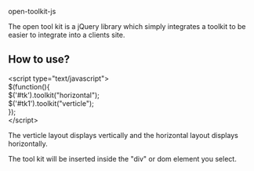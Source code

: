 open-toolkit-js

The open tool kit is a jQuery library which simply integrates a toolkit to be easier to integrate into a clients site.

<h2>How to use?</h2>


<p>
&lt;script type="text/javascript"&gt;<br/>
$(function(){<br/>
$('#tk').toolkit("horizontal");<br/>
$('#tk1').toolkit("verticle");<br/>
}); <br/>       
&lt;/script&gt;
</p>

<p>The verticle layout displays vertically and the horizontal layout displays horizontally.</p>

<p>The tool kit will be inserted inside the "div" or dom element you select.</p>
